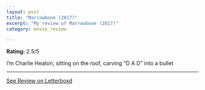 ```yaml
---
layout: post
title: "Marrowbone (2017)"
excerpt: "My review of Marrowbone (2017)"
category: movie_review

---
```


**Rating:** 2.5/5

I’m Charlie Heaton, sitting on the roof, carving “D A D” into a bullet

<hr>

[See Review on Letterboxd](https://boxd.it/3M3Kq7)

